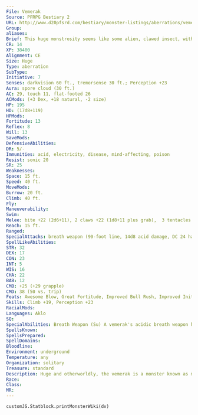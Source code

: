 ```yaml
---
File: Vemerak
Source: PFRPG Bestiary 2
URL: http://www.d20pfsrd.com/bestiary/monster-listings/aberrations/vemerak
Group: 
aliases: 
Brief: This huge monstrosity seems like some alien, clawed insect, with vaguely humanoid features and three tentacular tails.
CR: 14
XP: 38400
Alignment: CE
Size: Huge
Type: aberration
SubType: 
Initiative: 7
Senses: darkvision 60 ft., tremorsense 30 ft.; Perception +23
Aura: spore cloud (30 ft.)
AC: 29, touch 11, flat-footed 26
ACMods: (+3 Dex, +18 natural, -2 size)
HP: 195
HD: (17d8+119)
HPMods: 
Fortitude: 13
Reflex: 8
Will: 13
SaveMods: 
DefensiveAbilities: 
DR: 5/-
Immunities: acid, electricity, disease, mind-affecting, poison
Resist: sonic 20
SR: 25
Weaknesses: 
Space: 15 ft.
Speed: 40 ft.
MoveMods: 
Burrow: 20 ft.
Climb: 40 ft.
Fly: 
Maneuverability: 
Swim: 
Melee: bite +22 (2d6+11), 2 claws +22 (1d8+11 plus grab),  3 tentacles +19 (1d6+5 plus grab)
Reach: 15 ft.
Ranged: 
SpecialAttacks: breath weapon (90-foot line, 14d8 acid damage, DC 24 half, once every 1d4 rounds), constrict (tentacles 1d6+5 or claws 1d8+11), earthquake
SpellLikeAbilities: 
STR: 32
DEX: 17
CON: 23
INT: 5
WIS: 16
CHA: 22
BAB: 12
CMB: +25 (+29 grapple)
CMD: 38 (50 vs. trip)
Feats: Awesome Blow, Great Fortitude, Improved Bull Rush, Improved Initiative, Multiattack, Power Attack, Toughness, Weapon Focus (bite), Weapon Focus (claws)
Skills: Climb +19, Perception +23
RacialMods: 
Languages: Aklo
SQ: 
SpecialAbilities: Breath Weapon (Su) A vemerak's acidic breath weapon has no effect on inorganic or undead material. If the breath weapon deals damage to a living fleshy creature, the acid creates a transparent cloud of foul-smelling vapor that fills that creature's space and persists for 1 round. Any creature in or passing through the cloud must make a DC 24 Fortitude save or be nauseated for 1d4 rounds. This cloud is a poison effect. The save DCs are Constitution-based.  Earthquake (Su) As a full-round action, a vemerak can burrow its tentacles, legs, and mouth into the ground-this action does not provoke attacks of opportunity. At the start of the next round, it creates an effect identical to an earthquake spell (CL 17th). A vemerak can maintain this zone of trembling earth indefinitely, as long as it continues to take full-round actions to maintain the effect.  Spore Cloud (Su) A unique form of magic-resistant mold grows upon the body of a vemerak. This mold is the source of the vemerak's spell resistance. When the vemerak moves, the mold exudes a cloud of spores in a 30-foot radius that acts as a targeted greater dispel magic (CL 17th) against the highest caster level magical effect the cloud touches as part of the vemerak's move that turn.
SpellsKnown: 
SpellsPrepared: 
SpellDomains: 
Bloodline: 
Environment: underground
Temperature: any
Organization: solitary
Treasure: standard
Description: Huge and otherworldly, the vemerak is a monster known as much for its disturbing appearance as its violent and cruel disposition.  A vemerak is 10 feet tall and 20 feet long, its tentaclelike tails adding a further 15 feet to its length. It weighs just over 6 tons. Caverns that serve as lairs to these creatures invariably possess disturbing shrines where the creatures offer up portions of every meal to dark gods that dwell deep below the sane world-as a result, many believe that vemeraks exist as the physical manifestation of the will of a particularly violent and insane deity.
Race: 
Class: 
MR: 
---
```

```dataviewjs
customJS.Statblock.printMonsterWiki(dv)
```
